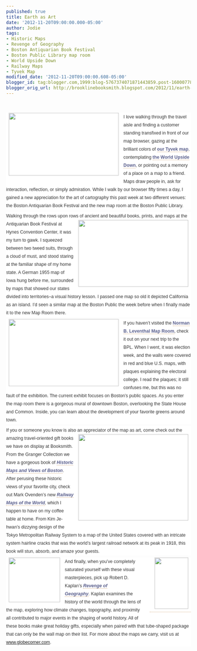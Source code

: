```yaml
---
published: true
title: Earth as Art
date: '2012-11-20T09:00:00.000-05:00'
author: Jodie
tags:
- Historic Maps
- Revenge of Geography
- Boston Antiquarian Book Festival
- Boston Public Library map room
- World Upside Down
- Railway Maps
- Tyvek Map
modified_date: '2012-11-20T09:00:00.608-05:00'
blogger_id: tag:blogger.com,1999:blog-5767374071871443859.post-1600077800796064736
blogger_orig_url: http://brooklinebooksmith.blogspot.com/2012/11/earth-as-art.html
---
```


<br /><div style="background-color: white; color: #333333; font-family: Verdana, Tahoma, Arial, serif; font-size: 12.222222328186035px; line-height: 1.8em; margin-bottom: 0.5em; padding: 0px;"><a href="http://globecornerbookstore.com/blogs/wp-content/uploads/2012/11/tyvek-map-world-fullsize.jpg" style="border-bottom-color: rgb(204, 153, 102); border-bottom-style: dotted; border-bottom-width: 1px; color: #996600; font-weight: bold; margin: 0px; padding: 0px; text-decoration: initial;"><img alt="" class="alignleft size-medium wp-image-8502" height="171" src="http://globecornerbookstore.com/blogs/wp-content/uploads/2012/11/tyvek-map-world-fullsize-300x171.jpg" style="border: 0px; float: left; margin: 0px 0.5em 0.5em 0px; padding: 0px 7px 2px;" title="tyvek-map-world-fullsize" width="300" /></a>I love walking through the travel aisle and finding a customer standing transfixed in front of our map browser, gazing at the brilliant colors of&nbsp;<a href="http://www.globecorner.com/t/t3/1590.php" style="border-bottom-color: rgb(204, 153, 102); border-bottom-style: dotted; border-bottom-width: 1px; color: #585d8b; font-weight: bold; margin: 0px; padding: 0px; text-decoration: initial;">our Tyvek map</a>, contemplating&nbsp;<a href="http://www.globecorner.com/t/t29/14983.php" style="border-bottom-color: rgb(204, 153, 102); border-bottom-style: dotted; border-bottom-width: 1px; color: #585d8b; font-weight: bold; margin: 0px; padding: 0px; text-decoration: initial;">the World Upside Down</a>, or pointing out a memory of a place on a map to a friend. Maps draw people in, ask for interaction, reflection, or simply admiration. While I walk by our browser fifty times a day, I gained a new appreciation for the art of cartography this past week at two different venues: the Boston Antiquarian Book Festival and the new map room at the Boston Public Library.</div><div style="background-color: white; color: #333333; font-family: Verdana, Tahoma, Arial, serif; font-size: 12.222222328186035px; line-height: 1.8em; margin-bottom: 0.5em; padding: 0px;">Walking through the rows upon rows of ancient and beautiful books, prints, and maps at the Antiquarian<a href="http://globecornerbookstore.com/blogs/wp-content/uploads/2012/11/usa6651.jpg" style="border-bottom-color: rgb(204, 153, 102); border-bottom-style: dotted; border-bottom-width: 1px; color: #585d8b; font-weight: bold; margin: 0px; padding: 0px; text-decoration: initial;"><img alt="" class="alignright size-medium wp-image-8521" height="182" src="http://globecornerbookstore.com/blogs/wp-content/uploads/2012/11/usa6651-300x182.jpg" style="border: 0px; float: right; margin: 0px 0px 0.5em 0.5em; padding: 0px 7px 2px;" title="usa6651" width="300" /></a>&nbsp;Book Festival at Hynes Convention Center, it was my turn to gawk. I squeezed between two tweed suits, through a cloud of must, and stood staring at the familiar shape of my home state. A German 1955 map of Iowa hung before me, surrounded by maps that showed our states divided into territories–a visual history lesson. I passed one map so old it depicted California as an island. I’d seen a similar map at the Boston Public the week before when I finally made it to the new Map Room there.</div><div style="background-color: white; color: #333333; font-family: Verdana, Tahoma, Arial, serif; font-size: 12.222222328186035px; line-height: 1.8em; margin-bottom: 0.5em; padding: 0px;"><a href="http://globecornerbookstore.com/blogs/wp-content/uploads/2012/11/60d698c8a56f10a657d6d770a70a06d1.png" style="border-bottom-color: rgb(204, 153, 102); border-bottom-style: dotted; border-bottom-width: 1px; color: #585d8b; font-weight: bold; margin: 0px; padding: 0px; text-decoration: initial;"><img alt="" class="alignleft size-medium wp-image-8514" height="183" src="http://globecornerbookstore.com/blogs/wp-content/uploads/2012/11/60d698c8a56f10a657d6d770a70a06d1-300x183.png" style="border: 0px; float: left; margin: 0px 0.5em 0.5em 0px; padding: 0px 7px 2px;" title="60d698c8a56f10a657d6d770a70a06d1" width="300" /></a>If you haven’t visited the&nbsp;<a href="http://maps.bpl.org/" style="border-bottom-color: rgb(204, 153, 102); border-bottom-style: dotted; border-bottom-width: 1px; color: #585d8b; font-weight: bold; margin: 0px; padding: 0px; text-decoration: initial;">Norman B. Leventhal Map Room</a>, check it out on your next trip to the BPL.&nbsp;When I went, it was election week, and the walls&nbsp;were covered in red and blue U.S. maps, with plaques explaining the electoral college. I read the plaques; it still confuses me, but this was no fault of the exhibition. The current exhibit focuses on Boston’s public spaces. As you enter the map room there is a gorgeous mural of downtown Boston, overlooking the State House and Common. Inside, you can learn about the development of your favorite greens around town.</div><div style="background-color: white; color: #333333; font-family: Verdana, Tahoma, Arial, serif; font-size: 12.222222328186035px; line-height: 1.8em; margin-bottom: 0.5em; padding: 0px;">If you or someone you know is also an appreciator of the map as art, come check out the amazing travel-<a href="http://globecornerbookstore.com/blogs/wp-content/uploads/2012/11/9781579129163.jpg" style="border-bottom-color: rgb(204, 153, 102); border-bottom-style: dotted; border-bottom-width: 1px; color: #585d8b; font-weight: bold; margin: 0px; padding: 0px; text-decoration: initial;"><img alt="" class="alignright size-medium wp-image-8508" height="235" src="http://globecornerbookstore.com/blogs/wp-content/uploads/2012/11/9781579129163-300x235.jpg" style="border: 0px; float: right; margin: 0px 0px 0.5em 0.5em; padding: 0px 7px 2px;" title="9781579129163" width="300" /></a>oriented gift books we have on display at Booksmith. From the Granger Collection we have a gorgeous book of&nbsp;<a href="http://www.brooklinebooksmith-shop.com/book/9781579129163" style="border-bottom-color: rgb(204, 153, 102); border-bottom-style: dotted; border-bottom-width: 1px; color: #585d8b; font-weight: bold; margin: 0px; padding: 0px; text-decoration: initial;"><em style="margin: 0px; padding: 0px;">Historic Maps and Views of Boston</em></a>. After perusing these historic views of your favorite city, check out Mark Ovenden’s&nbsp;new&nbsp;<em style="margin: 0px; padding: 0px;"><a href="http://www.brooklinebooksmith-shop.com/book/9780143122401" style="border-bottom-color: rgb(204, 153, 102); border-bottom-style: dotted; border-bottom-width: 1px; color: #585d8b; font-weight: bold; margin: 0px; padding: 0px; text-decoration: initial;">Railway Maps of the World</a>,&nbsp;</em>which I happen to have on my coffee table at home. From Kim Je-hwan’s dizzying design of the Tokyo Metropolitan Railway System to a map of the United States covered with an intricate system hairline cracks that was the world’s largest railroad network at its peak in 1918, this book will stun, absorb, and amaze your guests.</div><div style="background-color: white; color: #333333; font-family: Verdana, Tahoma, Arial, serif; font-size: 12.222222328186035px; line-height: 1.8em; margin-bottom: 0.5em; padding: 0px;"><a href="http://globecornerbookstore.com/blogs/wp-content/uploads/2012/11/FC9781400069835.jpg" style="border-bottom-color: rgb(204, 153, 102); border-bottom-style: dotted; border-bottom-width: 1px; clear: right; color: #585d8b; float: right; font-weight: bold; margin-bottom: 1em; margin-left: 1em; margin-top: 0px; padding: 0px; text-decoration: initial;"><img alt="" class="alignright size-full wp-image-8504" height="140" src="http://globecornerbookstore.com/blogs/wp-content/uploads/2012/11/FC9781400069835.jpg" style="border: 0px; float: right; margin: 0px 0px 0.5em 0.5em; padding: 0px 7px 2px;" title="FC9781400069835" width="92" /></a><a href="http://globecornerbookstore.com/blogs/wp-content/uploads/2012/11/FC9780143122401.jpg" style="border-bottom-color: rgb(204, 153, 102); border-bottom-style: dotted; border-bottom-width: 1px; color: #585d8b; font-weight: bold; margin: 0px; padding: 0px; text-decoration: initial;"><img alt="" class="alignleft size-full wp-image-8505" height="122" src="http://globecornerbookstore.com/blogs/wp-content/uploads/2012/11/FC9780143122401.jpg" style="border: 0px; float: left; margin: 0px 0.5em 0.5em 0px; padding: 0px 7px 2px;" title="FC9780143122401" width="140" /></a>And finally, when you’ve completely saturated yourself with these visual masterpieces,&nbsp;pick up Robert D. Kaplan’s&nbsp;<em style="margin: 0px; padding: 0px;"><a href="http://www.brooklinebooksmith-shop.com/book/9781400069835" style="border-bottom-color: rgb(204, 153, 102); border-bottom-style: dotted; border-bottom-width: 1px; color: #585d8b; font-weight: bold; margin: 0px; padding: 0px; text-decoration: initial;">Revenge of Geography</a>.&nbsp;</em>Kaplan&nbsp;examines the history of the world through the lens of the map, exploring how climate changes, topography, and proximity all contributed to major events in the shaping of world history. All of these books make great holiday gifts, especially when paired with that tube-shaped package that can only be the wall map on their list. For more about the maps we carry, visit us at <a href="http://www.globecorner.com/">www.globecorner.com</a>.</div>